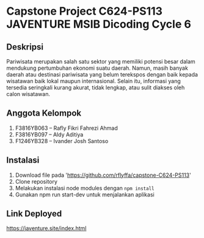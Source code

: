 # Capstone Project C624-PS113 JAVENTURE MSIB Dicoding Cycle 6

## Deskripsi
Pariwisata merupakan salah satu sektor yang memiliki potensi besar dalam
mendukung pertumbuhan ekonomi suatu daerah. Namun, masih banyak daerah atau
destinasi pariwisata yang belum terekspos dengan baik kepada wisatawan baik lokal
maupun internasional. Selain itu, informasi yang tersedia seringkali kurang akurat,
tidak lengkap, atau sulit diakses oleh calon wisatawan.

## Anggota Kelompok
1. F3816YB063 – Rafly Fikri Fahrezi Ahmad
2. F3816YB097 – Aldy Aditiya
3. F1246YB328 – Ivander Josh Santoso

## Instalasi
1. Download file pada 'https://github.com/rflyffa/capstone-C624-PS113'
2. Clone repository
3. Melakukan instalasi node modules dengan `npm install`
4. Gunakan npm run start-dev untuk menjalankan aplikasi

## Link Deployed
https://javenture.site/index.html
